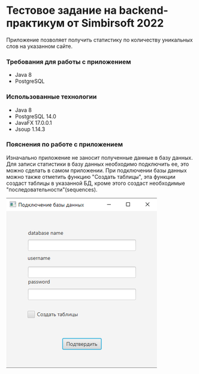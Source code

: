 # Тестовое задание на backend-практикум от Simbirsoft 2022
Приложение позволяет получить статистику по количеству уникальных слов на указанном сайте.

### Требования для работы с приложением
* Java 8
* PostgreSQL

### Использованные технологии
* Java 8
* PostgreSQL 14.0
* JavaFX 17.0.0.1
* Jsoup 1.14.3

### Пояснения по работе с приложением
Изначально приложение не заносит полученные данные в базу данных.
Для записи статистики в базу данных необходимо подключить ее, это можно сделать в самом приложении.
При подключении базы данных можно также отметить функцию "Создать таблицы", 
эта функции создаст таблицы в указанной БД, кроме этого создаст необходимые "последовательности"(sequences).

![Подключение БД](./dbconnection.png)
